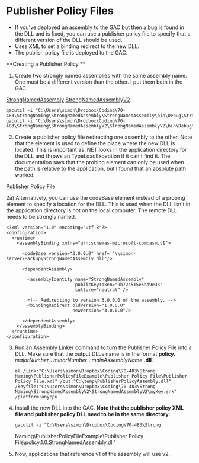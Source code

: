 # Publisher Policy Files

  * If you've deployed an assembly to the GAC but then a bug is found in the DLL and is fixed, you can use a publisher policy file to specify that a different version of the DLL should be used.
  * Uses XML to set a binding redirect to the new DLL.
  * The publish policy file is deployed to the GAC.

 **Creating a Publisher Policy  **

1) Create two strongly named assemblies with the same assembly name. One must
be a different version than the other. I put them both in the GAC.

[StrongNamedAssembly](https://github.com/simonjstanford/70-483-c-sharp-notes/blob/master/media/StrongNamedAssembly.zip)
[StrongNamedAssemblyV2](https://github.com/simonjstanford/70-483-c-sharp-notes/blob/master/media/StrongNamedAssemblyV2.zip)

    gacutil -i "C:\Users\simon\Dropbox\Coding\70-483\StrongNaming\StrongNamedAssembly\StrongNamedAssembly\bin\Debug\StrongNamedAssembly.dll"
    gacutil -i "C:\Users\simon\Dropbox\Coding\70-483\StrongNaming\StrongNamedAssemblyV2\StrongNamedAssemblyV2\bin\Debug\StrongNamedAssembly.dll"

2) Create a publisher policy file redirecting one assembly to the other. Note
that the <probing/> element is used to define the place where the new DLL is
located. This is important as .NET looks in the application directory for the
DLL and throws an TypeLoadException if it can't find it. The documentation
says that the probing element can only be used when the path is relative to
the application, but I found that an absolute path worked.

[Publisher Policy File](https://github.com/simonjstanford/70-483-c-sharp-notes/blob/master/media/Publisher_Policy_File.xml)
  
2a) Alternatively, you can use the codeBase element instead of a probing
element to specify a location for the DLL. This is used when the DLL isn't in
the application directory is not on the local computer. The remote DLL needs
to be strongly named.

    <?xml version="1.0" encoding="utf-8"?>
    <configuration>
      <runtime>
        <assemblyBinding xmlns="urn:schemas-microsoft-com:asm.v1">
    
          <codeBase version="3.0.0.0" href= "\\simon-server\Backup\StrongNamedAssembly.dll"/>
    
          <dependentAssembly>
    
            <assemblyIdentity name="StrongNamedAssembly"
                              publicKeyToken="9b72c515e5bd9e33"
                              culture="neutral" />
    
            <!-- Redirecting to version 3.0.0.0 of the assembly. -->
            <bindingRedirect oldVersion="1.0.0.0"
                             newVersion="3.0.0.0"/>
    
          </dependentAssembly>
        </assemblyBinding>
      </runtime>
    </configuration>

3) Run an Assembly Linker command to turn the Publisher Policy File into a
DLL. Make sure that the output DLLs name is in the format **policy.**
_majorNumber_ **.** _minorNumber_ **.** _mainAssemblyName_ **.dll**.

       al /link:"C:\Users\simon\Dropbox\Coding\70-483\Strong Naming\PublisherPolicyFileExample\Publisher Policy File\Publisher Policy File.xml" /out:"C:\temp\PublisherPolicyAssembly.dll" /keyfile:"C:\Users\simon\Dropbox\Coding\70-483\Strong Naming\StrongNamedAssemblyV2\StrongNamedAssemblyV2\myKey.snk" /platform:anycpu

4) Install the new DLL into the GAC. **Note that the publisher policy XML file
and publisher policy DLL need to be in the same directory.**

       gacutil -i "C:\Users\simon\Dropbox\Coding\70-483\Strong
    Naming\PublisherPolicyFileExample\Publisher Policy
    File\policy.1.0.StrongNamedAssembly.dll"

5) Now, applications that reference v1 of the assembly will use v2.


<!--stackedit_data:
eyJoaXN0b3J5IjpbMTE3ODA2NTQwMywtNTg5NDU4NDc4XX0=
-->